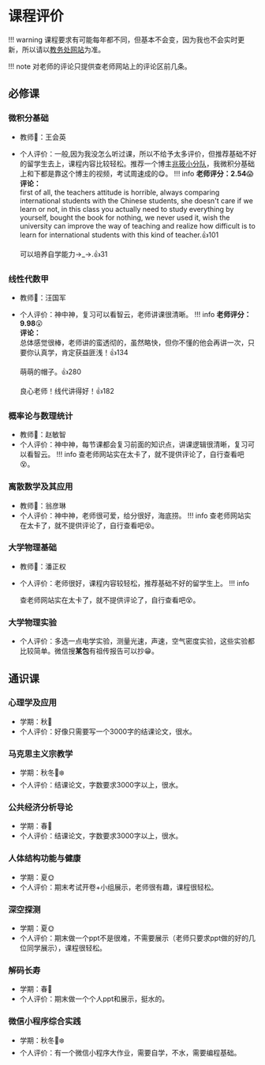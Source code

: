 # 课程评价
!!! warning
    课程要求有可能每年都不同，但基本不会变，因为我也不会实时更新，所以请以[教务处网站](http://zdbk.zju.edu.cn/jwglxt/xtgl/login_slogin.html?language=zh_CN&_t=1705727432184)为准。

!!! note
    对老师的评论只提供查老师网站上的评论区前几条。
## 必修课

### 微积分基础
* 教师💁：王会英 
* 个人评价：一般,因为我没怎么听过课，所以不给予太多评价，但推荐基础不好的留学生去上，课程内容比较轻松。推荐一个博主[兆筱小分队](https://space.bilibili.com/386629955/channel/collectiondetail?sid=417612)，我微积分基础上和下都是靠这个博主的视频，考试周速成的😋。
!!! info
    **老师评分：2.54**😱<br>
    **评论：**<br>
    first of all, the teachers attitude is horrible, always comparing international students with the Chinese students, she doesn't care if we learn or not, in this class you actually need to study everything by yourself, bought the book for nothing, we never used it, wish the university can improve the way of teaching and realize how difficult is to learn for international students with this kind of teacher.👍101

    可以培养自学能力→_→.👍31


### 线性代数甲
* 教师💁：汪国军
* 个人评价：神中神，复习可以看智云，老师讲课很清晰。
!!! info
    **老师评分：9.98**😮<br>
    **评论：**<br>
    总体感觉很棒，老师讲的蛮透彻的，虽然略快，但你不懂的他会再讲一次，只要你认真学，肯定获益匪浅！👍134

    萌萌的帽子。👍280

    良心老师！线代讲得好！👍182



### 概率论与数理统计
* 教师💁：赵敏智
* 个人评价：神中神，每节课都会复习前面的知识点，讲课逻辑很清晰，复习可以看智云。
!!! info
    查老师网站实在太卡了，就不提供评论了，自行查看吧😵。


### 离散数学及其应用
* 教师💁：翁彦琳
* 个人评价：神中神，老师很可爱，给分很好，海底捞。
!!! info
    查老师网站实在太卡了，就不提供评论了，自行查看吧😵。




### 大学物理基础
* 教师💁：潘正权
* 个人评价：老师很好，课程内容较轻松，推荐基础不好的留学生上。
!!! info

    查老师网站实在太卡了，就不提供评论了，自行查看吧😵。




### 大学物理实验
* 个人评价：多选一点电学实验，测量光速，声速，空气密度实验，这些实验都比较简单。微信搜**某包**有祖传报告可以抄😁。

## 通识课

### 心理学及应用
* 学期：秋🍁
* 个人评价：好像只需要写一个3000字的结课论文，很水。
  
### 马克思主义宗教学
* 学期：秋冬🍁❄️
* 个人评价：结课论文，字数要求3000字以上，很水。

### 公共经济分析导论
* 学期：春🌷
* 个人评价：结课论文，字数要求3000字以上，很水。

### 人体结构功能与健康
* 学期：夏🌞
* 个人评价：期末考试开卷+小组展示，老师很有趣，课程很轻松。


### 深空探测
* 学期：夏🌞
* 个人评价：期末做一个ppt不是很难，不需要展示（老师只要求ppt做的好的几位同学展示），课程很轻松。

### 解码长寿
* 学期：春🌷
* 个人评价：期末做一个个人ppt和展示，挺水的。

### 微信小程序综合实践
* 学期：秋冬🍁❄️
* 个人评价：有一个微信小程序大作业，需要自学，不水，需要编程基础。